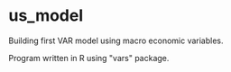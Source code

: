 # us_model

Building first VAR model using macro economic variables.

Program written in R using "vars" package.
